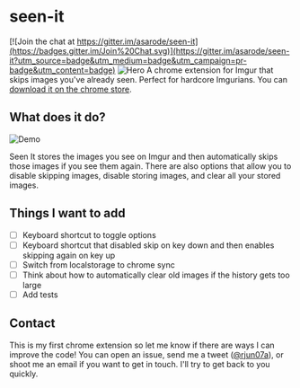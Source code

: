 # seen-it

[![Join the chat at https://gitter.im/asarode/seen-it](https://badges.gitter.im/Join%20Chat.svg)](https://gitter.im/asarode/seen-it?utm_source=badge&utm_medium=badge&utm_campaign=pr-badge&utm_content=badge)
![Hero](http://i.imgur.com/DHQW5JQ.png)
A chrome extension for Imgur that skips images you've already seen. Perfect for hardcore Imgurians. You can [download it on the chrome store](https://chrome.google.com/webstore/detail/seen-it/nmajkegnjcjcjehiindhfldkfeoifeff).

## What does it do?
![Demo](https://j.gifs.com/yXorJo.gif)

Seen It stores the images you see on Imgur and then automatically skips those images if you see them again. There are also options that allow you to disable skipping images, disable storing images, and clear all your stored images.

## Things I want to add
- [ ] Keyboard shortcut to toggle options
- [ ] Keyboard shortcut that disabled skip on key down and then enables skipping again on key up
- [ ] Switch from localstorage to chrome sync
- [ ] Think about how to automatically clear old images if the history gets too large
- [ ] Add tests

## Contact
This is my first chrome extension so let me know if there are ways I can improve the code! You can open an issue, send me a tweet ([@rjun07a](https://twitter.com/rjun07a)), or shoot me an email if you want to get in touch. I'll try to get back to you quickly.
